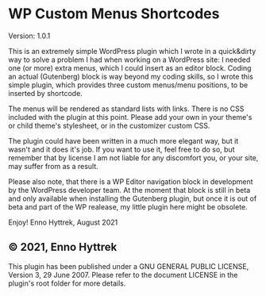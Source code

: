 # WP Custom Menus Shortcodes

 Version: 1.0.1
 
 This is an extremely simple WordPress plugin which I wrote in a quick&dirty way to solve a problem I had when working on a WordPress site: I needed one (or more) extra menus, which I could insert as an editor block. Coding an actual (Gutenberg) block is way beyond my coding skills, so I wrote this simple plugin, which provides three custom menus/menu positions, to be inserted by shortcode.
 
 The menus will be rendered as standard lists with links. There is no CSS included with the plugin at this point. Please add your own in your theme's or child theme's stylesheet, or in the customizer custom CSS.
 
 The plugin could have been written in a much more elegant way, but it wasn't and it does it's job. If you want to use it, feel free to do so, but remember that by license I am not liable for any discomfort you, or your site, may suffer from as a result.
 
 Please also note, that there is a WP Editor navigation block in development by the WordPress developer team. At the moment that block is still in beta and only available when installing the Gutenberg plugin, but once it is out of beta and part of the WP realease, my little plugin here might be obsolete.
 
 Enjoy!
 Enno Hyttrek, August 2021
 
 © 2021, Enno Hyttrek
 ---
 This plugin has been published under a GNU GENERAL PUBLIC LICENSE, Version 3, 29 June 2007. Please refer to the document LICENSE in the plugin's root folder for more details.
